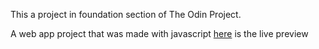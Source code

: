 This a project in foundation section of The Odin Project.

A web app project that was made with javascript [here](https://kaylubr.github.io/rock-paper-scissor/) is the live preview
